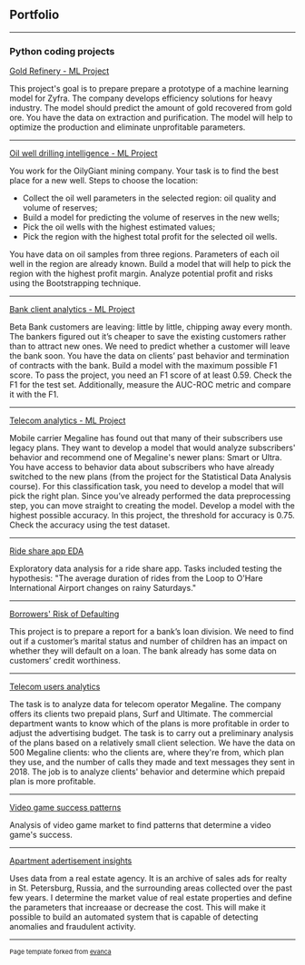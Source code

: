 ## Portfolio

---

### Python coding projects

[Gold Refinery - ML Project](https://github.com/KushalMohnot/GoldRefineryML/blob/main/91ed5e7f-8fc9-4ab9-84c1-d7a470f86e8a%20(1).ipynb)

This project's goal is to prepare prepare a prototype of a machine learning model for Zyfra. The company develops efficiency solutions for heavy industry. The model should predict the amount of gold recovered from gold ore. You have the data on extraction and purification. The model will help to optimize the production and eliminate unprofitable parameters.

---

[Oil well drilling intelligence - ML Project](https://github.com/KushalMohnot/OilCompanyMLAnalytics)

You work for the OilyGiant mining company. Your task is to find the best place for a new well.
Steps to choose the location:
- Collect the oil well parameters in the selected region: oil quality and volume of reserves;
- Build a model for predicting the volume of reserves in the new wells;
- Pick the oil wells with the highest estimated values;
- Pick the region with the highest total profit for the selected oil wells.

You have data on oil samples from three regions. Parameters of each oil well in the region are already known. Build a model that will help to pick the region with the highest profit margin. Analyze potential profit and risks using the Bootstrapping technique.

---


[Bank client analytics - ML Project](https://github.com/KushalMohnot/BankClientMLAnalytics)

Beta Bank customers are leaving: little by little, chipping away every month. The bankers figured out it’s cheaper to save the existing customers rather than to attract new ones.
We need to predict whether a customer will leave the bank soon. You have the data on clients’ past behavior and termination of contracts with the bank.
Build a model with the maximum possible F1 score. To pass the project, you need an F1 score of at least 0.59. Check the F1 for the test set.
Additionally, measure the AUC-ROC metric and compare it with the F1.

---

[Telecom analytics - ML Project](https://github.com/KushalMohnot/TelecomML)

Mobile carrier Megaline has found out that many of their subscribers use legacy plans. They want to develop a model that would analyze subscribers' behavior and recommend one of Megaline's newer plans: Smart or Ultra.
You have access to behavior data about subscribers who have already switched to the new plans (from the project for the Statistical Data Analysis course). For this classification task, you need to develop a model that will pick the right plan. Since you’ve already performed the data preprocessing step, you can move straight to creating the model.
Develop a model with the highest possible accuracy. In this project, the threshold for accuracy is 0.75. Check the accuracy using the test dataset.


---

[Ride share app EDA ](https://github.com/KushalMohnot/TaxiCompanyEDA)

Exploratory data analysis for a ride share app. Tasks included testing the hypothesis: "The average duration of rides from the Loop to O'Hare International Airport changes on rainy Saturdays."

---

[Borrowers' Risk of Defaulting](https://github.com/KushalMohnot/Borrowers-Risk-of-Defaulting)

This project is to prepare a report for a bank’s loan division. We need to find out if a customer’s marital status and number of children has an impact on whether they will default on a loan. The bank already has some data on customers’ credit worthiness.

---
[Telecom users analytics](https://github.com/KushalMohnot/Telecom-users)

The task is to analyze data for telecom operator Megaline. The company offers its clients two prepaid plans, Surf and Ultimate. The commercial department wants to know which of the plans is more profitable in order to adjust the advertising budget. The task is to carry out a preliminary analysis of the plans based on a relatively small client selection. We have the data on 500 Megaline clients: who the clients are, where they're from, which plan they use, and the number of calls they made and text messages they sent in 2018. The job is to analyze clients' behavior and determine which prepaid plan is more profitable.

---
[Video game success patterns](https://github.com/KushalMohnot/Game-sales)

Analysis of video game market to find patterns that determine a video game's success.

---
[Apartment adertisement insights](https://github.com/KushalMohnot/Real-estate-advertisment)

Uses data from a real estate agency. It is an archive of sales ads for realty in St. Petersburg, Russia, and the surrounding areas collected over the past few years. I determine the market value of real estate properties and define the parameters that increaase or decrease the cost. This will make it possible to build an automated system that is capable of detecting anomalies and fraudulent activity.

---

<p style="font-size:11px">Page template forked from <a href="https://github.com/evanca/quick-portfolio">evanca</a></p>
<!-- Remove above link if you don't want to attibute -->

